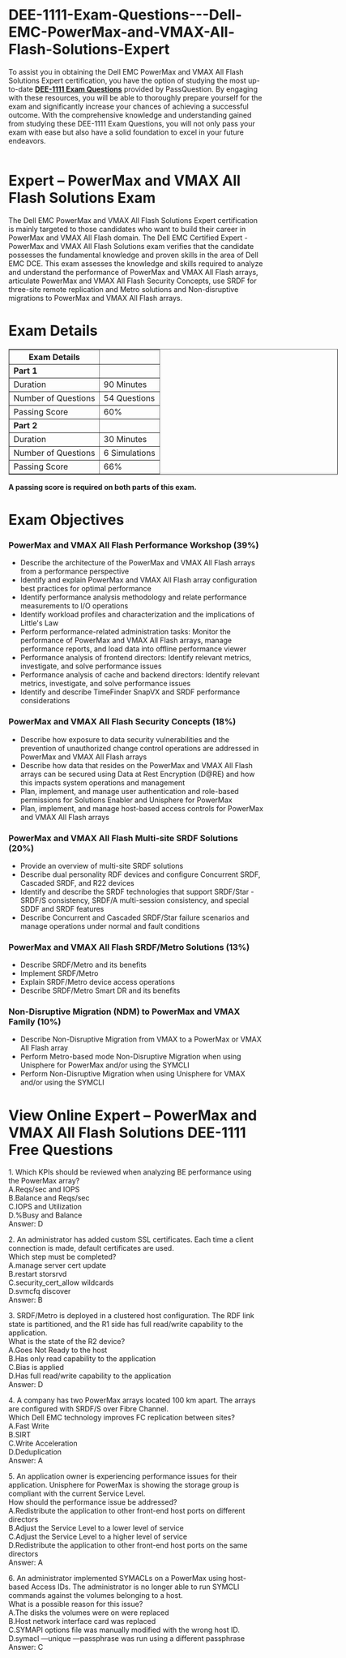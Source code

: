 # DEE-1111-Exam-Questions---Dell-EMC-PowerMax-and-VMAX-All-Flash-Solutions-Expert
<p>To assist you in obtaining the Dell EMC PowerMax and VMAX All Flash Solutions Expert certification, you have the option of studying the most up-to-date <strong><a href="https://www.passquestion.com/dee-1111.html">DEE-1111 Exam Questions</a></strong> provided by PassQuestion. By engaging with these resources, you will be able to thoroughly prepare yourself for the exam and significantly increase your chances of achieving a successful outcome. With the comprehensive knowledge and understanding gained from studying these DEE-1111 Exam Questions, you will not only pass your exam with ease but also have a solid foundation to excel in your future endeavors.</p>

<p><img alt="" src="https://www.passquestion.com/uploads/pqcom/images/20231005/c06b052a5c72a47ed3bde2290d9522cc.png" /></p>

<h1>Expert &ndash; PowerMax and VMAX All Flash Solutions Exam</h1>

<p>The Dell EMC PowerMax and VMAX All Flash Solutions Expert certification is mainly targeted to those candidates who want to build their career in PowerMax and VMAX All Flash domain. The Dell EMC Certified Expert - PowerMax and VMAX All Flash Solutions exam verifies that the candidate possesses the fundamental knowledge and proven skills in the area of Dell EMC DCE. This exam assesses the knowledge and skills required to analyze and understand the performance of PowerMax and VMAX All Flash arrays, articulate PowerMax and VMAX All Flash Security Concepts, use SRDF for three-site remote replication and Metro solutions and Non-disruptive migrations to PowerMax and VMAX All Flash arrays.</p>

<h1>Exam Details</h1>

<table border="1" style="width:650px">
	<thead>
		<tr>
			<th><strong>Exam Details</strong></th>
			<th>&nbsp;</th>
		</tr>
	</thead>
	<tbody>
		<tr>
			<td><strong>Part 1</strong></td>
			<td>&nbsp;</td>
		</tr>
		<tr>
			<td>Duration</td>
			<td>90 Minutes</td>
		</tr>
		<tr>
			<td>Number of Questions</td>
			<td>54 Questions</td>
		</tr>
		<tr>
			<td>Passing Score</td>
			<td>60%</td>
		</tr>
		<tr>
			<td><strong>Part 2</strong></td>
			<td>&nbsp;</td>
		</tr>
		<tr>
			<td>Duration</td>
			<td>30 Minutes</td>
		</tr>
		<tr>
			<td>Number of Questions</td>
			<td>6 Simulations</td>
		</tr>
		<tr>
			<td>Passing Score</td>
			<td>66%</td>
		</tr>
	</tbody>
</table>

<p><strong>A passing score is required on both parts of this exam.</strong></p>

<h1>Exam Objectives</h1>

<h3>PowerMax and VMAX All Flash Performance Workshop (39%)</h3>

<ul>
	<li>Describe the architecture of the PowerMax and VMAX All Flash arrays from a performance perspective</li>
	<li>Identify and explain PowerMax and VMAX All Flash array configuration best practices for optimal performance</li>
	<li>Identify performance analysis methodology and relate performance measurements to I/O operations</li>
	<li>Identify workload profiles and characterization and the implications of Little&#39;s Law</li>
	<li>Perform performance-related administration tasks: Monitor the performance of PowerMax and VMAX All Flash arrays, manage performance reports, and load data into offline performance viewer</li>
	<li>Performance analysis of frontend directors: Identify relevant metrics, investigate, and solve performance issues</li>
	<li>Performance analysis of cache and backend directors: Identify relevant metrics, investigate, and solve performance issues</li>
	<li>Identify and describe TimeFinder SnapVX and SRDF performance considerations</li>
</ul>

<h3>PowerMax and VMAX All Flash Security Concepts (18%)</h3>

<ul>
	<li>Describe how exposure to data security vulnerabilities and the prevention of unauthorized change control operations are addressed in PowerMax and VMAX All Flash arrays</li>
	<li>Describe how data that resides on the PowerMax and VMAX All Flash arrays can be secured using Data at Rest Encryption (D@RE) and how this impacts system operations and management</li>
	<li>Plan, implement, and manage user authentication and role-based permissions for Solutions Enabler and Unisphere for PowerMax</li>
	<li>Plan, implement, and manage host-based access controls for PowerMax and VMAX All Flash arrays</li>
</ul>

<h3>PowerMax and VMAX All Flash Multi-site SRDF Solutions (20%)</h3>

<ul>
	<li>Provide an overview of multi-site SRDF solutions</li>
	<li>Describe dual personality RDF devices and configure Concurrent SRDF, Cascaded SRDF, and R22 devices</li>
	<li>Identify and describe the SRDF technologies that support SRDF/Star - SRDF/S consistency, SRDF/A multi-session consistency, and special SDDF and SRDF features</li>
	<li>Describe Concurrent and Cascaded SRDF/Star failure scenarios and manage operations under normal and fault conditions</li>
</ul>

<h3>PowerMax and VMAX All Flash SRDF/Metro Solutions (13%)</h3>

<ul>
	<li>Describe SRDF/Metro and its benefits</li>
	<li>Implement SRDF/Metro</li>
	<li>Explain SRDF/Metro device access operations</li>
	<li>Describe SRDF/Metro Smart DR and its benefits</li>
</ul>

<h3>Non-Disruptive Migration (NDM) to PowerMax and VMAX Family (10%)</h3>

<ul>
	<li>Describe Non-Disruptive Migration from VMAX to a PowerMax or VMAX All Flash array</li>
	<li>Perform Metro-based mode Non-Disruptive Migration when using Unisphere for PowerMax and/or using the SYMCLI</li>
	<li>Perform Non-Disruptive Migration when using Unisphere for VMAX and/or using the SYMCLI</li>
</ul>

<h1>View Online Expert &ndash; PowerMax and VMAX All Flash Solutions DEE-1111 Free Questions</h1>

<p>1. Which KPIs should be reviewed when analyzing BE performance using the PowerMax array?<br />
A.Reqs/sec and IOPS<br />
B.Balance and Reqs/sec<br />
C.IOPS and Utilization<br />
D.%Busy and Balance<br />
Answer: D</p>

<p>2. An administrator has added custom SSL certificates. Each time a client connection is made, default certificates are used.<br />
Which step must be completed?<br />
A.manage server cert update<br />
B.restart storsrvd<br />
C.security_cert_allow wildcards<br />
D.svmcfq discover<br />
Answer: B</p>

<p>3. SRDF/Metro is deployed in a clustered host configuration. The RDF link state is partitioned, and the R1 side has full read/write capability to the application.<br />
What is the state of the R2 device?<br />
A.Goes Not Ready to the host<br />
B.Has only read capability to the application<br />
C.Bias is applied<br />
D.Has full read/write capability to the application<br />
Answer: D</p>

<p>4. A company has two PowerMax arrays located 100 km apart. The arrays are configured with SRDF/S over Fibre Channel.<br />
Which Dell EMC technology improves FC replication between sites?<br />
A.Fast Write<br />
B.SIRT<br />
C.Write Acceleration<br />
D.Deduplication<br />
Answer: A</p>

<p>5. An application owner is experiencing performance issues for their application. Unisphere for PowerMax is showing the storage group is compliant with the current Service Level.<br />
How should the performance issue be addressed?<br />
A.Redistribute the application to other front-end host ports on different directors<br />
B.Adjust the Service Level to a lower level of service<br />
C.Adjust the Service Level to a higher level of service<br />
D.Redistribute the application to other front-end host ports on the same directors<br />
Answer: A</p>

<p>6. An administrator implemented SYMACLs on a PowerMax using host-based Access IDs. The administrator is no longer able to run SYMCLI commands against the volumes belonging to a host.<br />
What is a possible reason for this issue?<br />
A.The disks the volumes were on were replaced<br />
B.Host network interface card was replaced<br />
C.SYMAPI options file was manually modified with the wrong host ID.<br />
D.symacl &mdash;unique &mdash;passphrase was run using a different passphrase<br />
Answer: C</p>
